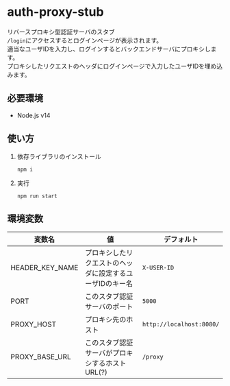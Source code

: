 # auth-proxy-stub

リバースプロキシ型認証サーバのスタブ  
`/login`にアクセスするとログインページが表示されます。  
適当なユーザIDを入力し、ログインするとバックエンドサーバにプロキシします。  
プロキシしたリクエストのヘッダにログインページで入力したユーザIDを埋め込みます。

## 必要環境

- Node.js v14

## 使い方

1. 依存ライブラリのインストール
    ```
    npm i
    ```

2. 実行
    ```
    npm run start
    ```

## 環境変数

|変数名|値|デフォルト|
|---|---|---|
|HEADER_KEY_NAME|プロキシしたリクエストのヘッダに設定するユーザIDのキー名|`X-USER-ID`|
|PORT|このスタブ認証サーバのポート|`5000`|
|PROXY_HOST|プロキシ先のホスト|`http://localhost:8080/`|
|PROXY_BASE_URL|このスタブ認証サーバがプロキシするホストURL(?)|`/proxy`|
